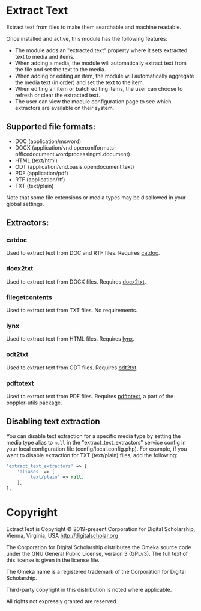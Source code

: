 # Extract Text

Extract text from files to make them searchable and machine readable.

Once installed and active, this module has the following features:

- The module adds an "extracted text" property where it sets extracted text to
  media and items.
- When adding a media, the module will automatically extract text from the file
  and set the text to the media.
- When adding or editing an item, the module will automatically aggregate the
  media text (in order) and set the text to the item.
- When editing an item or batch editing items, the user can choose to refresh or
  clear the extracted text.
- The user can view the module configuration page to see which extractors are
  available on their system.

## Supported file formats:

- DOC (application/msword)
- DOCX (application/vnd.openxmlformats-officedocument.wordprocessingml.document)
- HTML (text/html)
- ODT (application/vnd.oasis.opendocument.text)
- PDF (application/pdf)
- RTF (application/rtf)
- TXT (text/plain)

Note that some file extensions or media types may be disallowed in your global
settings.

## Extractors:

### catdoc

Used to extract text from DOC and RTF files. Requires [catdoc](https://linux.die.net/man/1/catdoc).

### docx2txt

Used to extract text from DOCX files. Requires [docx2txt](http://docx2txt.sourceforge.net/).

### filegetcontents

Used to extract text from TXT files. No requirements.

### lynx

Used to extract text from HTML files. Requires [lynx](https://linux.die.net/man/1/lynx).

### odt2txt

Used to extract text from ODT files. Requires [odt2txt](https://linux.die.net/man/1/odt2txt).

### pdftotext

Used to extract text from PDF files. Requires [pdftotext](https://linux.die.net/man/1/pdftotext),
a part of the poppler-utils package.

## Disabling text extraction

You can disable text extraction for a specific media type by setting the media
type alias to `null` in the "extract_text_extractors" service config in your
local configuration file (config/local.config.php). For example, if you want to
disable extraction for TXT (text/plain) files, add the following:

```php
'extract_text_extractors' => [
    'aliases' => [
        'text/plain' => null,
    ],
],
```

# Copyright

ExtractText is Copyright © 2019-present Corporation for Digital Scholarship, Vienna, Virginia, USA http://digitalscholar.org

The Corporation for Digital Scholarship distributes the Omeka source code
under the GNU General Public License, version 3 (GPLv3). The full text
of this license is given in the license file.

The Omeka name is a registered trademark of the Corporation for Digital Scholarship.

Third-party copyright in this distribution is noted where applicable.

All rights not expressly granted are reserved.
